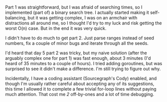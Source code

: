 Part 1 was straightforward, but I was afraid of searching times, so I implemented (part of) a binary search tree. I actually started making it self-balancing, but it was getting complex, I was on an armchair with distractions all around me, so I thought I'd try to my luck and risk getting the worst O(n) case. But in the end it was very quick.

I didn't have to do much to get part 2. Just parse ranges instead of seed numbers, fix a couple of minor bugs and iterate through all the seeds.

I'd heard that day 5 part 2 was tricky, but my naive solution (after the arguably complex one for part 1) was fast enough, about 3 minutes (I'd heard of 35 minutes to a couple of hours). I tried adding goroutines, but was surprised to see it didn't make a difference. I'm still trying to figure out why.

Incidentally, I have a coding assistant (Sourcegraph's Cody) enabled, and though I'm usually rather careful about accepting any of its suggestions, this time I allowed it to complete a few trivial for-loop lines without paying much attention. That cost me _2_ off-by-ones and a lot of time debugging.
